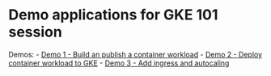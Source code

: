 # Demo applications for GKE 101 session

Demos: 
    - [Demo 1 - Build an publish a container workload](https://github.com/albertwo1978/gke101-demos/tree/main/demo_1)
    - [Demo 2 - Deploy container workload to GKE](https://github.com/albertwo1978/gke101-demos/tree/main/demo_2)
    - [Demo 3 - Add ingress and autocaling](https://github.com/albertwo1978/gke101-demos/tree/main/demo_3)